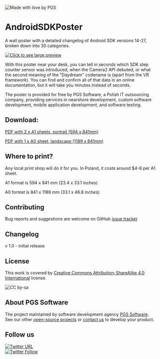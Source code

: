![Made with love by PGS](https://cloud.githubusercontent.com/assets/16896355/25438562/3c14f0f2-2a9a-11e7-82f1-53f49a48393e.png)

# AndroidSDKPoster

A wall poster with a detailed changelog of Android SDK versions 14-27, broken down into 30 categories. 

[![Click to see large preview](https://github.com/pgssoft/AndroidSDKPoster/blob/master/media/biga0small.jpg)](https://github.com/pgssoft/AndroidSDKPoster/blob/master/media/biga0.jpg)

With this poster near your desk, you can tell in seconds which SDK step counter sensor was introduced, when the Camera2 API debuted, or what the second meaning of the "Daydream" codename is (apart from the VR framework). You can find and confirm all of that data in an online documentation, but it will take you minutes instead of seconds.

The poster is provided for free by PGS Software, a Polish IT outsourcing company, providing services in nearshore development, custom software development, mobile application development, and software testing.


## Download:


[PDF with 2 x A1 sheets, portrait (594 x 841mm)](https://github.com/pgssoft/AndroidSDKPoster/poster_current_a1.pdf)

[PDF with 1 x A0 sheet, landscape (1189 x 841mm)](https://github.com/pgssoft/AndroidSDKPoster/poster_current_a0.pdf)


## Where to print?

Any local print shop will do it for you. In Poland, it costs around $4-6 per A1 sheet.

A1 format is 594 x 841 mm (23.4 x 33.1 inches)

A0 format is 841 x 1189 mm (33.1 x 46.8 inches)


## Contributing

Bug reports and suggestions are welcome on GitHub [issue tracker](https://github.com/pgssoft/AndroidSDKPoster/issues)


## Changelog

v 1.0 - initial release


## License

This work is covered by [Creative Commons Attribution-ShareAlike 4.0 International](https://creativecommons.org/licenses/by-sa/4.0/) license.

![CC by-sa](https://i.creativecommons.org/l/by-sa/4.0/88x31.png)

## About PGS Software

The project maintained by software development agency [PGS Software](https://www.pgs-soft.com).
See our other [open-source projects](https://github.com/PGSSoft) or [contact us](https://www.pgs-soft.com/contact-us) to develop your product.

## Follow us

[![Twitter URL](https://img.shields.io/twitter/url/http/shields.io.svg?style=social)](https://twitter.com/intent/tweet?text=https://github.com/PGSSoft/AndroidSDKPoster)  
[![Twitter Follow](https://img.shields.io/twitter/follow/pgssoftware.svg?style=social&label=Follow)](https://twitter.com/pgssoftware)

